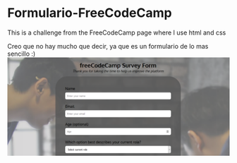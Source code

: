 # Formulario-FreeCodeCamp
This is a challenge from the FreeCodeCamp page where I use html and css

Creo que no hay mucho que decir, ya que es un formulario de lo mas sencillo :)
![Preview del formulario](./Preview.png)

